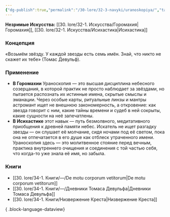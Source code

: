 ```yaml
---
{"dg-publish":true,"permalink":"/30-lore/32-3-navyki/uranoskopiya/","tags":["незримое/навык"]}
---
```


**Незримые Искусства:** [[30. lore/32-1. Искусства/Горомахия\|Горомахия]], [[30. lore/32-1. Искусства/Исихастика\|Исихастика]]
### Концепция
«Возьмём звёзду. У каждой звезды есть семь имён. Знай, что никто не скажет их тебе» (Томас Девульф).
### Применение
- **В Горомахии** Ураноскопия — это высшая дисциплина небесного созерцания, в которой практик не просто наблюдает за звёздами, но пытается распознать их истинные имена, скрытые смыслы и эманации. Через особые карты, ритуальные линзы и мантры астромант ищет не внешнюю закономерность, а откровение: как звезда говорит с ним, какие тайны времени и судеб в ней сокрыты, какие сущности на неё запечатлены.
- **В Исихастике** этот навык — путь безмолвного, медитативного приобщения к древней памяти небес. Искатель не ищет разгадку звезды — он слушает её молчание, сидя ночами под её светом, пока она не отпечатается в его душе как отблеск утраченного имени. Ураноскопия здесь — это молитвенное стояние перед вечным, практика внутреннего очищения и соединения с той частью себя, что когда-то уже знала её имя, но забыла.
### Книги
- [[30. lore/34-1. Книги/—/De motu corporum vetitorum\|De motu corporum vetitorum]]
- [[30. lore/34-1. Книги/—/Дневники Томаса Девульфа\|Дневники Томаса Девульфа]]
- [[30. lore/34-1. Книги/Низвержение Креста\|Низвержение Креста]]

{ .block-language-dataview}
